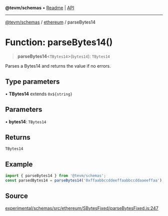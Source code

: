 **@tevm/schemas** • [Readme](../../README.md) \| [API](../../modules.md)

***

[@tevm/schemas](../../README.md) / [ethereum](../README.md) / parseBytes14

# Function: parseBytes14()

> **parseBytes14**\<`TBytes14`\>(`bytes14`): `TBytes14`

Parses a Bytes14 and returns the value if no errors.

## Type parameters

• **TBytes14** extends ```0x${string}```

## Parameters

• **bytes14**: `TBytes14`

## Returns

`TBytes14`

## Example

```ts
import { parseBytes14 } from '@tevm/schemas';
const parsedBytes14 = parseBytes14('0xffaabbccddeeffaabbccddaaeeffaa');
```

## Source

[experimental/schemas/src/ethereum/SBytesFixed/parseBytesFixed.js:247](https://github.com/evmts/tevm-monorepo/blob/main/experimental/schemas/src/ethereum/SBytesFixed/parseBytesFixed.js#L247)

